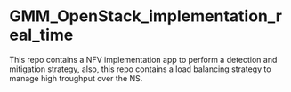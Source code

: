 # GMM_OpenStack_implementation_real_time

This repo contains a NFV implementation app to perform a detection and mitigation strategy, also, this repo contains a load balancing strategy to manage high troughput over the NS.
